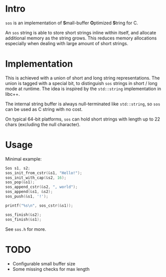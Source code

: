 # Intro
`sos` is an implementation of **S**mall-buffer **O**ptimized **S**tring for C.

An `sos` string is able to store short strings inline within itself, and allocate additional memory as the string grows.
This reduces memory allocations especially when dealing with large amount of short strings.

# Implementation
This is achieved with a union of short and long string representations.
The union is tagged with a special bit, to distinguish `sos` strings in short / long mode at runtime.
The idea is inspired by the `std::string` implementation in libc++.

The internal string buffer is always null-terminated like `std::string`, so `sos` can be used as C string with no cost.

On typical 64-bit platforms, `sos` can hold short strings with length up to 22 chars (excluding the null character).

# Usage
Minimal example:
```c
Sos s1, s2;
sos_init_from_cstr(&s1, "Hello!");
sos_init_with_cap(&s2, 16);
sos_pop(&s1);
sos_append_cstr(&s2, ", world");
sos_append(&s1, &s2);
sos_push(&s1, '!');

printf("%s\n", sos_cstr(&s1));

sos_finish(&s2);
sos_finish(&s1);
```
See `sos.h` for more.

# TODO
* Configurable small buffer size
* Some missing checks for max length
